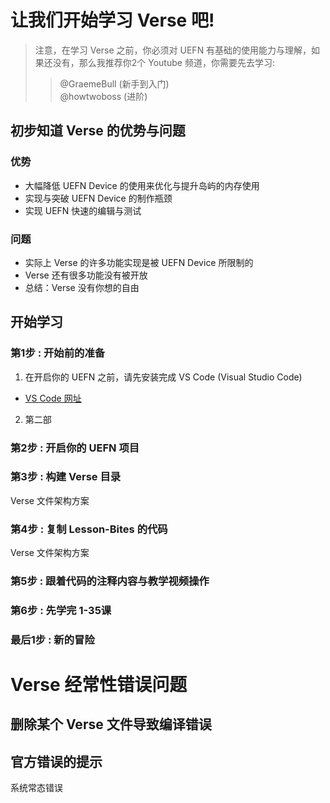 # 让我们开始学习 Verse 吧!
> 注意，在学习 Verse 之前，你必须对 UEFN 有基础的使用能力与理解，如果还没有，那么我推荐你2个 Youtube 频道，你需要先去学习:
> > @GraemeBull (新手到入门)   
> > @howtwoboss (进阶)

## 初步知道 Verse 的优势与问题
### 优势
- 大幅降低 UEFN Device 的使用来优化与提升岛屿的内存使用
- 实现与突破 UEFN Device 的制作瓶颈
- 实现 UEFN 快速的编辑与测试

### 问题
- 实际上 Verse 的许多功能实现是被 UEFN Device 所限制的
- Verse 还有很多功能没有被开放
- 总结：Verse 没有你想的自由

## 开始学习
### 第1步 : 开始前的准备
1. 在开启你的 UEFN 之前，请先安装完成 VS Code (Visual Studio Code)
  - [VS Code 网址](https://code.visualstudio.com/) 
2. 第二部

### 第2步 : 开启你的 UEFN 项目

### 第3步 : 构建 Verse 目录
Verse 文件架构方案 

### 第4步 : 复制 Lesson-Bites 的代码
Verse 文件架构方案 

### 第5步 : 跟着代码的注释内容与教学视频操作

### 第6步 : 先学完 1-35课

### 最后1步 : 新的冒险


# Verse 经常性错误问题
## 删除某个 Verse 文件导致编译错误

## 官方错误的提示
系统常态错误
